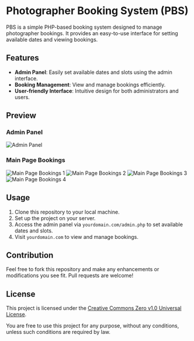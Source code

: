 # Photographer Booking System (PBS)

PBS is a simple PHP-based booking system designed to manage photographer bookings. It provides an easy-to-use interface for setting available dates and viewing bookings.

## Features

- **Admin Panel**: Easily set available dates and slots using the admin interface.
- **Booking Management**: View and manage bookings efficiently.
- **User-friendly Interface**: Intuitive design for both administrators and users.

## Preview

### Admin Panel
![Admin Panel](https://github.com/aftechro/pbs/assets/38830718/5f7f8128-6414-492b-82c9-0ab7c57966a3)


### Main Page Bookings
![Main Page Bookings 1](https://github.com/aftechro/pbs/assets/38830718/c59ce800-d811-4ee4-9a3e-f7806ff605f6)
![Main Page Bookings 2](https://github.com/aftechro/pbs/assets/38830718/512138dd-b2ca-48f4-a87f-a59439498612)
![Main Page Bookings 3](https://github.com/aftechro/pbs/assets/38830718/83db7e79-416e-4cff-b713-6ed6accf829e)
![Main Page Bookings 4](https://github.com/aftechro/pbs/assets/38830718/8561508a-387f-424e-9d08-26720147c301)

## Usage

1. Clone this repository to your local machine.
2. Set up the project on your server.
3. Access the admin panel via `yourdomain.com/admin.php` to set available dates and slots.
4. Visit `yourdomain.com` to view and manage bookings.

## Contribution

Feel free to fork this repository and make any enhancements or modifications you see fit. Pull requests are welcome!

## License

This project is licensed under the [Creative Commons Zero v1.0 Universal License](https://creativecommons.org/publicdomain/zero/1.0/).

You are free to use this project for any purpose, without any conditions, unless such conditions are required by law.
